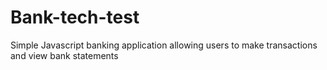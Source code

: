 # Bank-tech-test
Simple Javascript banking application allowing users to make transactions and view bank statements
